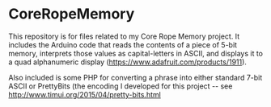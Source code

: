 # CoreRopeMemory

This repository is for files related to my Core Rope Memory project. It includes the Arduino code that reads the contents of a piece of 5-bit memory, interprets those values as capital-letters in ASCII, and displays it to a quad alphanumeric display (https://www.adafruit.com/products/1911).

Also included is some PHP for converting a phrase into either standard 7-bit ASCII or PrettyBits (the encoding I developed for this project -- see http://www.timui.org/2015/04/pretty-bits.html
